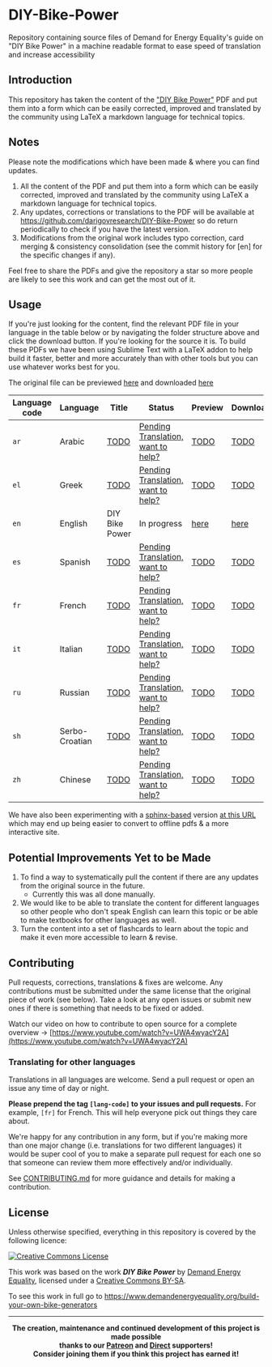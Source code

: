 # DIY-Bike-Power
Repository containing source files of Demand for Energy Equality's guide on "DIY Bike Power" in a machine readable format to ease speed of translation and increase accessibility

## Introduction
This repository has taken the content of the ["DIY Bike Power"](https://www.demandenergyequality.org/build-your-own-bike-generators) PDF and put them into a form which can be easily corrected, improved and translated by the community using LaTeX a markdown language for technical topics.

## Notes
Please note the modifications which have been made & where you can find updates.
1. All the content of the PDF and put them into a form which can be easily corrected, improved and translated by the community using LaTeX a markdown language for technical topics.
2. Any updates, corrections or translations to the PDF will be available at <a href="https://github.com/darigovresearch/DIY-Bike-Power">https://github.com/darigovresearch/DIY-Bike-Power</a> so do return periodically to check if you have the latest version.
3. Modifications from the original work includes typo correction, card merging & consistency consolidation (see the commit history for [en] for the specific changes if any).

Feel free to share the PDFs and give the repository a star so more people are likely to see this work and can get the most out of it.

## Usage
If you're just looking for the content, find the relevant PDF file in your language in the table below or by navigating the folder structure above and click the download button. If you're looking for the source it is. To build these PDFs we have been using Sublime Text with a LaTeX addon to help build it faster, better and more accurately than with other tools but you can use whatever works best for you.

The original file can be previewed [here](https://github.com/darigovresearch/DIY-Bike-Power/blob/main/Original/DIY%2B12V%2BBike%2BPower%2BGuide%2Bv1.1.pdf) and downloaded [here](https://github.com/darigovresearch/DIY-Bike-Power/raw/main/Original/DIY%2B12V%2BBike%2BPower%2BGuide%2Bv1.1.pdf)

| Language code | Language | Title | Status | Preview | Download |
| ------------- | ------------- | ------------- | ------------- | ------------- | ------------- |
| `ar`  | Arabic | [TODO](https://github.com/darigovresearch/DIY-Bike-Power/issues/18) | [Pending Translation, want to help?](https://github.com/darigovresearch/DIY-Bike-Power/issues/18) | [TODO](https://github.com/darigovresearch/DIY-Bike-Power/issues/18) | [TODO](https://github.com/darigovresearch/DIY-Bike-Power/issues/18) |
| `el`  | Greek | [TODO](https://github.com/darigovresearch/DIY-Bike-Power/issues/9) | [Pending Translation, want to help?](https://github.com/darigovresearch/DIY-Bike-Power/issues/9) | [TODO](https://github.com/darigovresearch/DIY-Bike-Power/issues/9) | [TODO](https://github.com/darigovresearch/DIY-Bike-Power/issues/9) |
| `en`  | English  | DIY Bike Power | In progress | [here](https://github.com/darigovresearch/DIY-Bike-Power/blob/main/en/en_diy_bike_power.pdf) | [here](https://github.com/darigovresearch/DIY-Bike-Power/raw/main/en/en_diy_bike_power.pdf) |
| `es`  | Spanish  | [TODO](https://github.com/darigovresearch/DIY-Bike-Power/issues/2) | [Pending Translation, want to help?](https://github.com/darigovresearch/DIY-Bike-Power/issues/2) | [TODO](https://github.com/darigovresearch/DIY-Bike-Power/issues/2) | [TODO](https://github.com/darigovresearch/DIY-Bike-Power/issues/2) |
| `fr`  | French  | [TODO](https://github.com/darigovresearch/DIY-Bike-Power/issues/3) | [Pending Translation, want to help?](https://github.com/darigovresearch/DIY-Bike-Power/issues/3) | [TODO](https://github.com/darigovresearch/DIY-Bike-Power/issues/3) | [TODO](https://github.com/darigovresearch/DIY-Bike-Power/issues/3) |
| `it`  | Italian  | [TODO](https://github.com/darigovresearch/DIY-Bike-Power/issues/1) | [Pending Translation, want to help?](https://github.com/darigovresearch/DIY-Bike-Power/issues/1) | [TODO](https://github.com/darigovresearch/DIY-Bike-Power/issues/1) | [TODO](https://github.com/darigovresearch/DIY-Bike-Power/issues/1) |
| `ru`  | Russian  | [TODO](https://github.com/darigovresearch/DIY-Bike-Power/issues/10) | [Pending Translation, want to help?](https://github.com/darigovresearch/DIY-Bike-Power/issues/10) | [TODO](https://github.com/darigovresearch/DIY-Bike-Power/issues/10) | [TODO](https://github.com/darigovresearch/DIY-Bike-Power/issues/10) |
| `sh`  | Serbo-Croatian  | [TODO](https://github.com/darigovresearch/DIY-Bike-Power/issues/4) | [Pending Translation, want to help?](https://github.com/darigovresearch/DIY-Bike-Power/issues/4) | [TODO](https://github.com/darigovresearch/DIY-Bike-Power/issues/4) | [TODO](https://github.com/darigovresearch/DIY-Bike-Power/issues/4) |
| `zh`  | Chinese  | [TODO](https://github.com/darigovresearch/DIY-Bike-Power/issues/17) | [Pending Translation, want to help?](https://github.com/darigovresearch/DIY-Bike-Power/issues/17) | [TODO](https://github.com/darigovresearch/DIY-Bike-Power/issues/17) | [TODO](https://github.com/darigovresearch/DIY-Bike-Power/issues/17) |

We have also been experimenting with a [sphinx-based](https://www.sphinx-doc.org/en/master/) version [at this URL](https://darigovresearch.github.io/DIY-Bike-Power/) which may end up being easier to convert to offline pdfs & a more interactive site.

## Potential Improvements Yet to be Made
1. To find a way to systematically pull the content if there are any updates from the original source in the future.
    - Currently this was all done manually.
2. We would like to be able to translate the content for different languages so other people who don't speak English can learn this topic or be able to make textbooks for other languages as well.
3. Turn the content into a set of flashcards to learn about the topic and make it even more accessible to learn & revise.

## Contributing
Pull requests, corrections, translations & fixes are welcome. Any contributions must be submitted under the same license that the original piece of work (see below). Take a look at any open issues or submit new ones if there is something that needs to be fixed or added.

Watch our video on how to contribute to open source for a complete overview -> [https://www.youtube.com/watch?v=UWA4wyacY2A](https://www.youtube.com/watch?v=UWA4wyacY2A)

### Translating for other languages
Translations in all languages are welcome. Send a pull request or open an issue any time of day or night.

**Please prepend the tag `[lang-code]` to your issues and pull requests.** For example, `[fr]` for French. This will help everyone pick out things they care about.

We're happy for any contribution in any form, but if you're making more than one major change (i.e. translations for two different languages) it would be super cool of you to make a separate pull request for each one so that someone can review them more effectively and/or individually.

See [CONTRIBUTING.md](CONTRIBUTING.md) for more guidance and details for making a contribution.

## License
Unless otherwise specified, everything in this repository is covered by the following licence:

[![Creative Commons License](https://licensebuttons.net/l/by-sa/4.0/88x31.png)](https://creativecommons.org/licenses/by-sa/4.0/)

This work was based on the work ***DIY Bike Power*** by [Demand Energy Equality](https://www.demandenergyequality.org/), licensed under a [ Creative Commons BY-SA](https://creativecommons.org/licenses/by-sa/4.0/legalcode).

To see this work in full go to https://www.demandenergyequality.org/build-your-own-bike-generators

----

<b>
<div align="center">
    The creation, maintenance and continued development of this project is made possible
    <br>
    thanks to our <a href="http://patreon.com/darigovresearch">Patreon</a> and <a href="https://www.darigovresearch.com/donate">Direct</a> supporters!
    <br>
    Consider joining them if you think this project has earned it!
</div>
</b>
